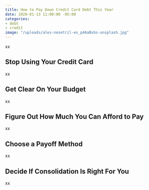 ```yaml
---
title: How to Pay Down Credit Card Debt This Year
date: 2020-01-13 11:00:00 -05:00
categories:
- debt
- credit
image: "/uploads/ales-nesetril-ex_p4AaBxbs-unsplash.jpg"
---
```


xx

## Stop Using Your Credit Card

xx

## Get Clear On Your Budget

xx

## Figure Out How Much You Can Afford to Pay

xx

## Choose a Payoff Method

xx

## Decide If Consolidation Is Right For You

xx